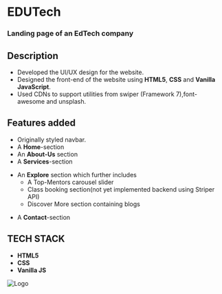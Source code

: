 
# EDUTech
### Landing page of an EdTech company

## Description
* Developed the UI/UX design for the website.
* Designed the front-end of the website using **HTML5**, **CSS** and **Vanilla JavaScript**.
* Used CDNs to support utilities from swiper (Framework 7),font-awesome and unsplash.

## Features added
* Originally styled navbar.
* A **Home**-section
* An **About-Us** section
* A **Services**-section
- An **Explore** section which further includes
  * A Top-Mentors carousel slider
  * Class booking section(not yet implemented backend using Striper API)
  * Discover More section containing blogs
* A **Contact**-section
  
## TECH STACK
* **HTML5** 
* **CSS**
* **Vanilla JS**
<img src="https://raw.githubusercontent.com/fabiospampinato/vscode-projects-plus/master/resources/logo-128x128.png" alt="Logo"/>





